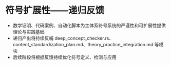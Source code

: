 # 符号扩展性——递归反馈

- 数学证明、代码案例、自动化脚本为主体系符号系统的严谨性和可扩展性提供理论与实践基础
- 递归产出将持续反哺 deep_concept_checker.rs、content_standardization_plan.md、theory_practice_integration.md 等模块
- 后续阶段将根据反馈持续优化符号定义、检测与应用 